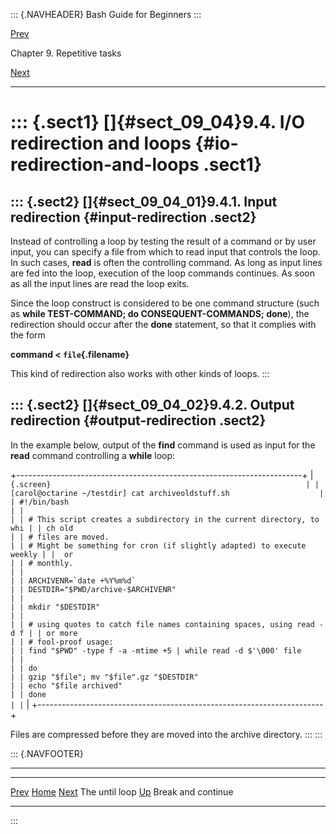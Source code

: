 ::: {.NAVHEADER}
Bash Guide for Beginners
:::

[Prev](sect_09_03.md)

Chapter 9. Repetitive tasks

[Next](sect_09_05.md)

------------------------------------------------------------------------

::: {.sect1}
[]{#sect_09_04}9.4. I/O redirection and loops {#io-redirection-and-loops .sect1}
=============================================

::: {.sect2}
[]{#sect_09_04_01}9.4.1. Input redirection {#input-redirection .sect2}
------------------------------------------

Instead of controlling a loop by testing the result of a command or by
user input, you can specify a file from which to read input that
controls the loop. In such cases, **read** is often the controlling
command. As long as input lines are fed into the loop, execution of the
loop commands continues. As soon as all the input lines are read the
loop exits.

Since the loop construct is considered to be one command structure (such
as **while TEST-COMMAND; do CONSEQUENT-COMMANDS; done**), the
redirection should occur after the **done** statement, so that it
complies with the form

**command \< `file`{.filename}**

This kind of redirection also works with other kinds of loops.
:::

::: {.sect2}
[]{#sect_09_04_02}9.4.2. Output redirection {#output-redirection .sect2}
-------------------------------------------

In the example below, output of the **find** command is used as input
for the **read** command controlling a **while** loop:

+-----------------------------------------------------------------------+
| ``` {.screen}                                                         |
| [carol@octarine ~/testdir] cat archiveoldstuff.sh                    |
| #!/bin/bash                                                           |
|                                                                       |
| # This script creates a subdirectory in the current directory, to whi |
| ch old                                                                |
| # files are moved.                                                    |
| # Might be something for cron (if slightly adapted) to execute weekly |
|  or                                                                   |
| # monthly.                                                            |
|                                                                       |
| ARCHIVENR=`date +%Y%m%d`                                              |
| DESTDIR="$PWD/archive-$ARCHIVENR"                                     |
|                                                                       |
| mkdir "$DESTDIR"                                                      |
|                                                                       |
| # using quotes to catch file names containing spaces, using read -d f |
| or more                                                               |
| # fool-proof usage:                                                   |
| find "$PWD" -type f -a -mtime +5 | while read -d $'\000' file         |
|                                                                       |
| do                                                                    |
| gzip "$file"; mv "$file".gz "$DESTDIR"                                |
| echo "$file archived"                                                 |
| done                                                                  |
| ```                                                                   |
+-----------------------------------------------------------------------+

Files are compressed before they are moved into the archive directory.
:::
:::

::: {.NAVFOOTER}

------------------------------------------------------------------------

  ------------------------- -------------------- -------------------------
  [Prev](sect_09_03.md)    [Home](index.md)    [Next](sect_09_05.md)
  The until loop             [Up](chap_09.md)         Break and continue
  ------------------------- -------------------- -------------------------
:::
